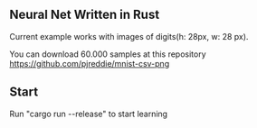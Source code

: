 ## Neural Net Written in Rust

Current example works with images of digits(h: 28px, w: 28 px).

You can download 60.000 samples at this repository https://github.com/pjreddie/mnist-csv-png

## Start

Run "cargo run --release" to start learning